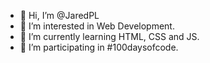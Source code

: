 - 👋 Hi, I’m @JaredPL
- 👀 I’m interested in Web Development.
- 🌱 I’m currently learning HTML, CSS and JS.
- 💯 I’m participating in #100daysofcode.

